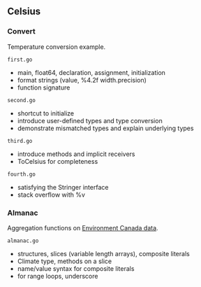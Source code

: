 ## Celsius

### Convert

Temperature conversion example.

`first.go` 

* main, float64, declaration, assignment, initialization
* format strings (value, %4.2f width.precision)
* function signature

`second.go`

* shortcut to initialize
* introduce user-defined types and type conversion
* demonstrate mismatched types and explain underlying types

`third.go`

* introduce methods and implicit receivers
* ToCelsius for completeness

`fourth.go`

* satisfying the Stringer interface
* stack overflow with %v

### Almanac

Aggregation functions on [Environment Canada data](http://edmonton.weatherstats.ca/download.html).

`almanac.go`

* structures, slices (variable length arrays), composite literals
* Climate type, methods on a slice
* name/value syntax for composite literals
* for range loops, underscore
